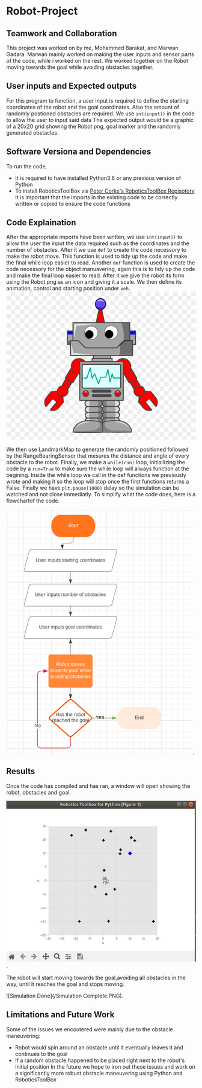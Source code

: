 # Robot-Project
## Teamwork and Collaboration
This project was worked on by me, Mohammed Barakat, and Marwan Gadara.
Marwan mainly worked on making the user inputs and sensor parts of the code, while i worked on the rest. We worked together on the Robot moving towards the goal while avoiding obstacles together.

## User inputs and Expected outputs
For this program to function, a user input is required to define the starting coordinates of the robot and the goal coordinates. Also the amount of randomly postioned obstacles are required. We use `int(input))` in the code to allow the user to input said data
The expected output would be a graphic of a 20x20 grid showing the Robot png, goal marker and the randomly generated obstacles.

## Software Versiona and Dependencies
To run the code, 
- It is required to have installed Python3.6 or any previous version of Python
- To install RoboticsToolBox via [Peter Corke's RoboticsToolBox Repisotory](https://github.com/petercorke/robotics-toolbox-python)
It is important that the imports in the existing code to be correctly written or copied to ensure the code functions

## Code Explaination
After the appropriate imports have been written, we use `int(input))` to allow the user the input the data required such as the coordinates and the number of obstacles. After it we use `def` to create the code necessory to make the robot move. This function is used to tidy up the code and make the final while loop easier to read. Another `def` function is used to create the code necessory for the object manuavering, again this is to tidy up the code and make the final loop easier to read. After it we give the robot its form using the Robot.png as an icon and giving it a scale. We then define its animation, control and starting position under `veh`.
![Robot.png](/Robot.png)

We then use LandmarkMap to generate the randomly positioned followed by the RangeBearingSensor that mesures the distance and angle of every obstacle to the robot.
Finally, we make a `while(run)` loop, initiallizing the code by a `run=True` to make sure the while loop will always function at the begining. Inside the while loop we call in the def functions we previously wrote and making it so the loop will stop once the first functions returns a False.
Finally we have `plt.pause(1000)` delay so the simulation can be watched and not close immediatly.
To simplify what the code does, here is a flowchartof the code.

![flowchart](/flowchart.PNG).

## Results
Once the code has compiled and has ran, a window will open showing the robot, obstacles and goal.

![Simulation](/Simulation.PNG). 

The robot will start moving towards the goal,avoiding all obstacles in the way, until it reaches the goal and stops moving.

![Simulation Done](/Simulation Complete.PNG).


## Limitations and Future Work
Some of the issues we encoutered were mainly due to the obstacle maneuvering:
- Robot would spin around an obstacle until it eventually leaves it and continues to the goal
- If a random obstacle happened to be placed right next to the robot's initial position
In the future we hope to iron out these issues and work on a significantly more robust obstacle maneuvering using Python and RoboticsToolBox

